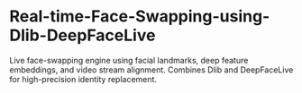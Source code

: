 # Real-time-Face-Swapping-using-Dlib-DeepFaceLive
Live face-swapping engine using facial landmarks, deep feature embeddings, and video stream alignment. Combines Dlib and DeepFaceLive for high-precision identity replacement.
